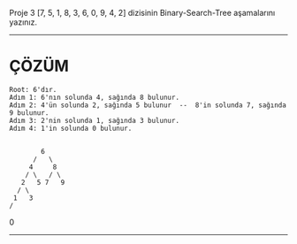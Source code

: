 Proje 3
[7, 5, 1, 8, 3, 6, 0, 9, 4, 2] dizisinin Binary-Search-Tree aşamalarını yazınız.

***********************************************************************************************

# ÇÖZÜM

    Root: 6'dır.
    Adım 1: 6'nın solunda 4, sağında 8 bulunur. 
    Adım 2: 4'ün solunda 2, sağında 5 bulunur  --  8'in solunda 7, sağında 9 bulunur. 
    Adım 3: 2'nin solunda 1, sağında 3 bulunur. 
    Adım 4: 1'in solunda 0 bulunur. 


            6
          /   \
         4     8
        / \   / \
       2   5 7   9
      / \
     1   3
    /
   0

***


   